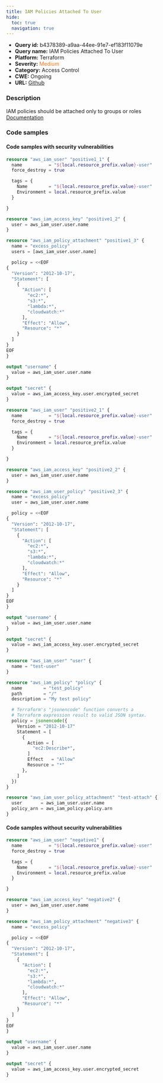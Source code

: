 ```yaml
---
title: IAM Policies Attached To User
hide:
  toc: true
  navigation: true
---
```


<style>
  .highlight .hll {
    background-color: #ff171742;
  }
  .md-content {
    max-width: 1100px;
    margin: 0 auto;
  }
</style>

-   **Query id:** b4378389-a9aa-44ee-91e7-ef183f11079e
-   **Query name:** IAM Policies Attached To User
-   **Platform:** Terraform
-   **Severity:** <span style="color:#ff7213">Medium</span>
-   **Category:** Access Control
-   **CWE:** Ongoing
-   **URL:** [Github](https://github.com/Checkmarx/kics/tree/master/assets/queries/terraform/aws/iam_policies_attached_to_user)

### Description
IAM policies should be attached only to groups or roles<br>
[Documentation](https://registry.terraform.io/providers/hashicorp/aws/latest/docs/resources/iam_policy_attachment)

### Code samples
#### Code samples with security vulnerabilities
```tf title="Positive test num. 1 - tf file" hl_lines="18"
resource "aws_iam_user" "positive1_1" {
  name          = "${local.resource_prefix.value}-user"
  force_destroy = true

  tags = {
    Name        = "${local.resource_prefix.value}-user"
    Environment = local.resource_prefix.value
  }

}

resource "aws_iam_access_key" "positive1_2" {
  user = aws_iam_user.user.name
}

resource "aws_iam_policy_attachment" "positive1_3" {
  name = "excess_policy"
  users = [aws_iam_user.user.name]

  policy = <<EOF
{
  "Version": "2012-10-17",
  "Statement": [
    {
      "Action": [
        "ec2:*",
        "s3:*",
        "lambda:*",
        "cloudwatch:*"
      ],
      "Effect": "Allow",
      "Resource": "*"
    }
  ]
}
EOF
}

output "username" {
  value = aws_iam_user.user.name
}

output "secret" {
  value = aws_iam_access_key.user.encrypted_secret
}


```
```tf title="Positive test num. 2 - tf file" hl_lines="18"
resource "aws_iam_user" "positive2_1" {
  name          = "${local.resource_prefix.value}-user"
  force_destroy = true

  tags = {
    Name        = "${local.resource_prefix.value}-user"
    Environment = local.resource_prefix.value
  }

}

resource "aws_iam_access_key" "positive2_2" {
  user = aws_iam_user.user.name
}

resource "aws_iam_user_policy" "positive2_3" {
  name = "excess_policy"
  user = aws_iam_user.user.name

  policy = <<EOF
{
  "Version": "2012-10-17",
  "Statement": [
    {
      "Action": [
        "ec2:*",
        "s3:*",
        "lambda:*",
        "cloudwatch:*"
      ],
      "Effect": "Allow",
      "Resource": "*"
    }
  ]
}
EOF
}

output "username" {
  value = aws_iam_user.user.name
}

output "secret" {
  value = aws_iam_access_key.user.encrypted_secret
}


```
```tf title="Positive test num. 3 - tf file" hl_lines="27"
resource "aws_iam_user" "user" {
  name = "test-user"
}

resource "aws_iam_policy" "policy" {
  name        = "test_policy"
  path        = "/"
  description = "My test policy"

  # Terraform's "jsonencode" function converts a
  # Terraform expression result to valid JSON syntax.
  policy = jsonencode({
    Version = "2012-10-17"
    Statement = [
      {
        Action = [
          "ec2:Describe*",
        ]
        Effect   = "Allow"
        Resource = "*"
      },
    ]
  })
}

resource "aws_iam_user_policy_attachment" "test-attach" {
  user       = aws_iam_user.user.name
  policy_arn = aws_iam_policy.policy.arn
}

```


#### Code samples without security vulnerabilities
```tf title="Negative test num. 1 - tf file"
resource "aws_iam_user" "negative1" {
  name          = "${local.resource_prefix.value}-user"
  force_destroy = true

  tags = {
    Name        = "${local.resource_prefix.value}-user"
    Environment = local.resource_prefix.value
  }

}

resource "aws_iam_access_key" "negative2" {
  user = aws_iam_user.user.name
}

resource "aws_iam_policy_attachment" "negative3" {
  name = "excess_policy"

  policy = <<EOF
{
  "Version": "2012-10-17",
  "Statement": [
    {
      "Action": [
        "ec2:*",
        "s3:*",
        "lambda:*",
        "cloudwatch:*"
      ],
      "Effect": "Allow",
      "Resource": "*"
    }
  ]
}
EOF
}

output "username" {
  value = aws_iam_user.user.name
}

output "secret" {
  value = aws_iam_access_key.user.encrypted_secret
}


```
